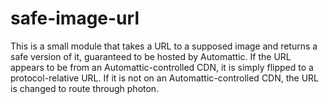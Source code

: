 safe-image-url
=======
This is a small module that takes a URL to a supposed image and returns
a safe version of it, guaranteed to be hosted by Automattic. If the URL
appears to be from an Automattic-controlled CDN, it is simply flipped to
a protocol-relative URL. If it is not on an Automattic-controlled CDN, the
URL is changed to route through photon.
